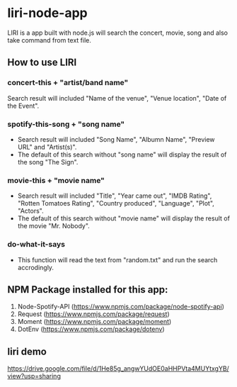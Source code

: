 
# liri-node-app

LIRI is a app built with node.js will search the concert, movie, song and also take command from text file.

## How to use LIRI

### concert-this + "artist/band name"

Search result will included "Name of the venue", "Venue location", "Date of the Event".

### spotify-this-song + "song name"

- Search result will included "Song Name", "Albumn Name", "Preview URL" and "Artist(s)".
- The default of this search without "song name" will display the result of the song "The Sign".

### movie-this + "movie name"

- Search result will included "Title", "Year came out", "IMDB Rating", "Rotten Tomatoes Rating", "Country produced", "Language", "Plot", "Actors".
- The default of this search without "movie name" will display the result of the movie "Mr. Nobody".

### do-what-it-says

- This function will read the text from "random.txt" and run the search accrodingly.

## NPM Package installed for this app:

1. Node-Spotify-API (https://www.npmjs.com/package/node-spotify-api)
2. Request (https://www.npmjs.com/package/request)
3. Moment (https://www.npmjs.com/package/moment)
4. DotEnv (https://www.npmjs.com/package/dotenv)

## liri demo

https://drive.google.com/file/d/1He85g_angwYUdOE0aHHPVta4MUYtxgYB/view?usp=sharing
